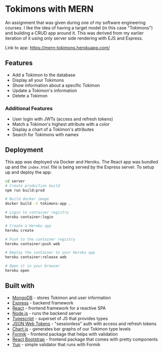 # Tokimons with MERN

An assignment that was given during one of my software engineering courses.
I like the idea of having a target model (in this case "Tokimons") and building
a CRUD app around it. This was derived from my earlier iteration of it using only
server side rendering with EJS and Express.

Link to app: https://mern-tokimons.herokuapp.com/

## Features

- Add a Tokimon to the database
- Display all your Tokimons
- Show information about a specific Tokimon
- Update a Tokimon's information
- Delete a Tokimon

### Additional Features

- User login with JWTs (access and refresh tokens)
- Match a Tokimon's highest attribute with a color
- Display a chart of a Tokimon's attributes
- Search for Tokimons with names

## Deployment

This app was deployed via Docker and Heroku. The React app was bundled up and the `index.html` file is being served by the Express server. To setup up and deploy the app:

```bash
cd server
# Create production build
npm run build:prod

# Build docker image
docker build -t tokimons-app .

# Login to container registry
heroku container:login

# Create a Heroku app
heroku create

# Push to the container registry
heroku container:push web

# Deploy the container to your Heroku app
heroku container:release web

# Open it in your browser
heroku open
```

## Built with

- [MongoDB](https://www.mongodb.com/) - stores Tokimon and user information
- [Express](https://expressjs.com/) - backend framework
- [React](https://reactjs.org/) - frontend framework for a reactive SPA
- [Node.js](https://nodejs.org/en/) - runs the backend server
- [Typescript](https://www.typescriptlang.org/) - superset of JS that provides types
- [JSON Web Tokens](https://jwt.io/) - "sessionless" auth with access and refresh tokens
- [Chart.js](https://www.chartjs.org/docs/latest/) - generates bar graphs of our Tokimon type levels
- [Formik](https://formik.org/) - frontend package that helps with validation
- [React Bootstrap](https://react-bootstrap.github.io/) - frontend package that comes with pretty components
- [Yup](https://github.com/jquense/yup) - simple validator that runs with Formik

